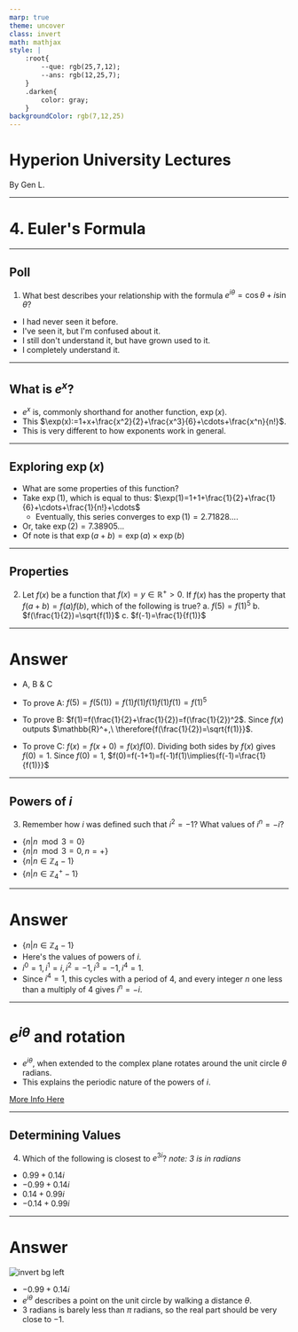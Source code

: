 ```yaml
---
marp: true
theme: uncover
class: invert
math: mathjax
style: |
    :root{
        --que: rgb(25,7,12);
        --ans: rgb(12,25,7);
    }
    .darken{
        color: gray;
    }
backgroundColor: rgb(7,12,25)
---
```


# <!--fit--> Hyperion University Lectures

<span class="darken">By</span> Gen L.

<!--_footer: Provided by Hyperion University, © 2023--> 

---
<!--paginate: true-->

# 4. Euler's Formula

---
<!--_backgroundColor: var(--que)-->
## Poll

1. What best describes your relationship with the formula $e^{i\theta}=\cos\theta+i\sin\theta$?

* I had never seen it before.
* I've seen it, but I'm confused about it.
* I still don't understand it, but have grown used to it.
* I completely understand it.

---

## What is $e^x$?

* $e^x$ is, commonly shorthand for another function, $\exp(x)$.
* This $\exp(x):=1+x+\frac{x^2}{2}+\frac{x^3}{6}+\cdots+\frac{x^n}{n!}$.
* This is very different to how exponents work in general.

---

## Exploring $\exp(x)$

* What are some properties of this function?
* Take $\exp(1)$, which is equal to thus:
$\exp(1)=1+1+\frac{1}{2}+\frac{1}{6}+\cdots+\frac{1}{n!}+\cdots$
    * Eventually, this series converges to $\exp(1)=2.71828...$.
* Or, take $\exp(2)=7.38905...$
* Of note is that $\exp(a+b)=\exp(a)\times\exp(b)$

---
<!--_backgroundColor: var(--que)-->

## Properties

2. Let $f(x)$ be a function that $f(x)=y\in\mathbb{R}^+>0$. 
If $f(x)$ has the property that $f(a+b)=f(a)f(b)$, which of the following is true?
a. $f(5)=f(1)^5$
b. $f(\frac{1}{2})=\sqrt{f(1)}$
c. $f(-1)=\frac{1}{f(1)}$

---
<!--_backgroundColor: var(--ans)-->
# Answer

* A, B & C

* To prove A: $f(5)=f(5(1))=f(1)f(1)f(1)f(1)f(1)=f(1)^5$
* To prove B: $f(1)=f(\frac{1}{2}+\frac{1}{2})=f(\frac{1}{2})^2$. Since $f(x)$ outputs $\mathbb{R}^+,\ \therefore{f(\frac{1}{2})=\sqrt{f(1)}}$.
* To prove C: $f(x)=f(x+0)=f(x)f(0)$. Dividing both sides by $f(x)$ gives $f(0)=1$. Since $f(0)=1$, $f(0)=f(-1+1)=f(-1)f(1)\implies{f(-1)=\frac{1}{f(1)}}$

---
<!--_backgroundColor: var(--que)-->
## Powers of $i$

3. Remember how $i$ was defined such that $i^2=-1$? What values of $i^n=-i$?

* $\{n|n\mod3=0\}$
* $\{n|n\mod3=0,n=+\}$
* $\{n|n\in\mathbb{Z}_4-1\}$
* $\{n|n\in\mathbb{Z}^+_4-1\}$

---
<!--_backgroundColor: var(--ans)-->
# Answer

* $\{n|n\in\mathbb{Z}_4-1\}$
* Here's the values of powers of $i$.
* $i^0=1,i^1=i,i^2=-1,i^3=-1,i^4=1$.
* Since $i^4=1$, this cycles with a period of 4, and every integer $n$ one less than a multiply of 4 gives $i^n=-i$.

---

# $e^{i\theta}$ and rotation

* $e^{i\theta}$, when extended to the complex plane rotates around the unit circle $\theta$ radians.
* This explains the periodic nature of the powers of $i$. 

[More Info Here](https://youtu.be/v0YEaeIClKY "e^iπ in π minutes")

---
<!--_backgroundColor: var(--que)-->
## Determining Values

4. Which of the following is closest to $e^{3i}$? *note: $3$ is in radians*

* $0.99+0.14i$
* $-0.99+0.14i$
* $0.14+0.99i$
* $-0.14+0.99i$

---
<!--_backgroundColor: var(--ans)-->
# Answer

![invert bg left](https://public.itempooluserdata.com/5o8sge7tMZe2buO7zz-4W-398.webp)

* $-0.99+0.14i$
* $e^{i\theta}$ describes a point on the unit circle by walking a distance $\theta$.
* $3$ radians is barely less than $\pi$ radians, so the real part should be very close to $-1$.

